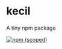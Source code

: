 # kecil
A tiny npm package

[![npm (scoped)](https://img.shields.io/npm/v/kecil.svg)](https://www.npmjs.com/package/kecil)